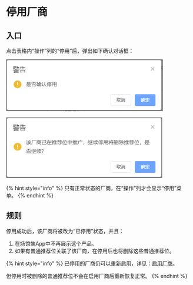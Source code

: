 # 停用厂商

## 入口

点击表格内“操作”列的“停用”后，弹出如下确认对话框：

![停用确认对话框](<../../../.gitbook/assets/image (13).png>)

![停用有普通推荐位关联的厂商时的确认对话框](<../../../.gitbook/assets/image (16).png>)

{% hint style="info" %}
只有正常状态的厂商，在“操作”列才会显示“停用”菜单。
{% endhint %}

## 规则

停用成功后，该厂商将被改为“已停用”状态，并且：

1. 在场馆端App中不再展示这个产品。
2. 如果有普通推荐位关联了该厂商，在停用后也将删除这些普通推荐位。

{% hint style="info" %}
已停用的厂商仍可以重新启用，详见：[启用厂商](enable.md)。

但停用时被删除的普通推荐位不会在启用厂商后重新恢复正常。
{% endhint %}

